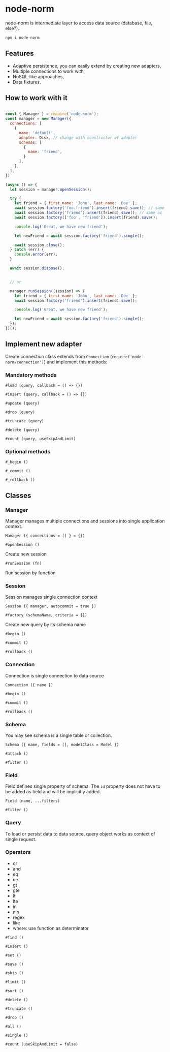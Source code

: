 # node-norm

node-norm is intermediate layer to access data source (database, file, else?).

```sh
npm i node-norm
```

## Features

- Adaptive persistence, you can easily extend by creating new adapters,
- Multiple connections to work with,
- NoSQL-like approaches,
- Data fixtures.

## How to work with it

```js

const { Manager } = require('node-norm');
const manager = new Manager({
  connections: [
    {
      name: 'default',
      adapter: Disk, // change with constructor of adapter
      schemas: [
        {
          name: 'friend',
        }
      ],
    },
  ],
})

(async () => {
  let session = manager.openSession();

  try {
    let friend = { first_name: 'John', last_name: 'Doe' };
    await session.factory('foo.friend').insert(friend).save(); // same as
    await session.factory('friend').insert(friend).save(); // same as
    await session.factory(['foo', 'friend']).insert(friend).save();

    console.log('Great, we have new friend');

    let newFriend = await session.factory('friend').single();

    await session.close();
  } catch (err) {
    console.error(err);
  }

  await session.dispose();


  // or

  manager.runSession((session) => {
    let friend = { first_name: 'John', last_name: 'Doe' };
    await session.factory('friend').insert(friend).save();

    console.log('Great, we have new friend');

    let newFriend = await session.factory('friend').single();
  });
})();
```

## Implement new adapter

Create connection class extends from `Connection` (`require('node-norm/connection')`)
and implement this methods:

### Mandatory methods

`#load (query, callback = () => {})`

`#insert (query, callback = () => {})`

`#update (query)`

`#drop (query)`

`#truncate (query)`

`#delete (query)`

`#count (query, useSkipAndLimit)`

### Optional methods

`#_begin ()`

`#_commit ()`

`#_rollback ()`

## Classes

### Manager

Manager manages multiple connections and sessions into single application context.

`Manager ({ connections = [] } = {})`

`#openSession ()`

Create new session

`#runSession (fn)`

Run session by function

### Session

Session manages single connection context

`Session ({ manager, autocommit = true })`

`#factory (schemaName, criteria = {})`

Create new query by its schema name

`#begin ()`

`#commit ()`

`#rollback ()`

### Connection

Connection is single connection to data source

`Connection ({ name })`

`#begin ()`

`#commit ()`

`#rollback ()`

### Schema

You may see schema is a single table or collection.

`Schema ({ name, fields = [], modelClass = Model })`

`#attach ()`

`#filter ()`

### Field

Field defines single property of schema. The `id` property does not have to be added as field and will be implicitly added.

`Field (name, ...filters)`

`#filter ()`

### Query

To load or persist data to data source, query object works as context of single request.

### Operators

- or
- and
- eq
- ne
- gt
- gte
- lt
- lte
- in
- nin
- regex
- like
- where: use function as determinator

`#find ()`

`#insert ()`

`#set ()`

`#save ()`

`#skip ()`

`#limit ()`

`#sort ()`

`#delete ()`

`#truncate ()`

`#drop ()`

`#all ()`

`#single ()`

`#count (useSkipAndLimit = false)`
